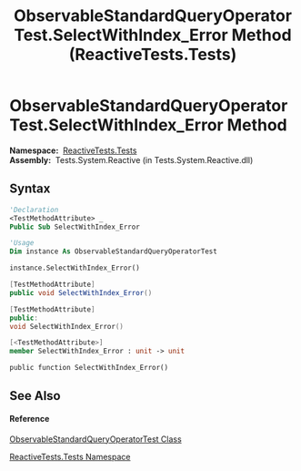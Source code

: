 ﻿---
title: ObservableStandardQueryOperatorTest.SelectWithIndex_Error Method  (ReactiveTests.Tests)
TOCTitle: SelectWithIndex_Error Method
ms:assetid: M:ReactiveTests.Tests.ObservableStandardQueryOperatorTest.SelectWithIndex_Error
ms:mtpsurl: https://msdn.microsoft.com/en-us/library/reactivetests.tests.observablestandardqueryoperatortest.selectwithindex_error(v=VS.103)
ms:contentKeyID: 36619979
ms.date: 06/28/2011
mtps_version: v=VS.103
f1_keywords:
- ReactiveTests.Tests.ObservableStandardQueryOperatorTest.SelectWithIndex_Error
dev_langs:
- CSharp
- JScript
- VB
- FSharp
- c++
---

# ObservableStandardQueryOperatorTest.SelectWithIndex\_Error Method

**Namespace:**  [ReactiveTests.Tests](hh289046\(v=vs.103\).md)  
**Assembly:**  Tests.System.Reactive (in Tests.System.Reactive.dll)

## Syntax

``` vb
'Declaration
<TestMethodAttribute> _
Public Sub SelectWithIndex_Error
```

``` vb
'Usage
Dim instance As ObservableStandardQueryOperatorTest

instance.SelectWithIndex_Error()
```

``` csharp
[TestMethodAttribute]
public void SelectWithIndex_Error()
```

``` c++
[TestMethodAttribute]
public:
void SelectWithIndex_Error()
```

``` fsharp
[<TestMethodAttribute>]
member SelectWithIndex_Error : unit -> unit 
```

``` jscript
public function SelectWithIndex_Error()
```

## See Also

#### Reference

[ObservableStandardQueryOperatorTest Class](hh288944\(v=vs.103\).md)

[ReactiveTests.Tests Namespace](hh289046\(v=vs.103\).md)


